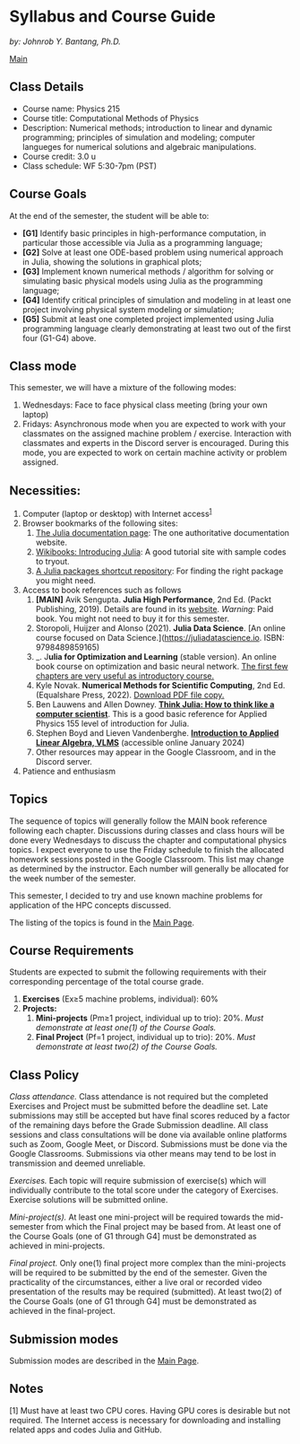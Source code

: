 # Syllabus and Course Guide
_by: Johnrob Y. Bantang, Ph.D._

[Main](./)

## Class Details
- Course name: Physics 215
- Course title: Computational Methods of Physics
- Description: Numerical methods;
introduction to linear and dynamic programming; 
principles of simulation and modeling;
computer langueges for numerical solutions and algebraic manipulations.
- Course credit: 3.0 u
- Class schedule: WF 5:30-7pm (PST)

## Course Goals
At the end of the semester, the student will be able to:
- **[G1]** Identify basic principles in high-performance computation, in particular those accessible via Julia as a programming language;
- **[G2]** Solve at least one ODE-based problem using numerical approach in Julia, showing the
solutions in graphical plots;
- **[G3]** Implement known numerical methods / algorithm for solving or simulating basic physical models using Julia as the programming language;
- **[G4]** Identify critical principles of simulation and modeling in at least one project involving physical system modeling or simulation;
- **[G5]** Submit at least one completed project implemented using Julia programming language clearly demonstrating at least two out of the first four (G1-G4) above.

## Class mode
This semester, we will have a mixture of the following modes:
1. Wednesdays: Face to face physical class meeting (bring your own laptop)
2. Fridays: Asynchronous mode when you are expected to work with your classmates on the assigned machine problem / exercise.
Interaction with classmates and experts in the Discord server is encouraged. During this mode, you are expected to work on certain machine activity or problem assigned.

## Necessities:
1. Computer (laptop or desktop) with Internet access<sup>[1](#gpu-note)</sup>
2. Browser bookmarks of the following sites:
	1. [The Julia documentation page](https://docs.julialang.org): The one authoritative documentation website.
	2. [Wikibooks: Introducing Julia](https://en.wikibooks.org/wiki/Introducing_Julia): A good tutorial site with sample codes to tryout.
	3. [A Julia packages shortcut repository](https://juliapackages.com): For finding the right package you might need.
3. Access to book references such as follows
	1. **[MAIN]** Avik Sengupta. **Julia High Performance**, 2nd Ed. (Packt Publishing, 2019). Details are found in its [website](https://juliahighperformance.com). _Warning_: Paid book. You might not need to buy it for this semester.
	2. Storopoli, Huijzer and Alonso (2021). **Julia Data Science**. [An online course focused on Data Science.](https://juliadatascience.io. ISBN: 9798489859165)
	3. _. J**ulia for Optimization and Learning** (stable version). An online book course on optimization and basic neural network. [The first few chapters are very useful as introductory course.](https://juliateachingctu.github.io/Julia-for-Optimization-and-Learning/stable/)
	4. Kyle Novak. **Numerical Methods for Scientific Computing**, 2nd Ed. (Equalshare Press, 2022). [Download PDF file copy.](https://www.equalsharepress.com/media/NMFSC.pdf)
	5. Ben Lauwens and Allen Downey. **[Think Julia: How to think like a computer scientist](https://benlauwens.github.io/ThinkJulia.jl/latest/book.html)**. This is a good basic reference for Applied Physics 155 level of introduction for Julia.
	6. Stephen Boyd and Lieven Vandenberghe. **[Introduction to Applied Linear Algebra, VLMS](http://vmls-book.stanford.edu)** (accessible online January 2024)
	7. Other resources may appear in the Google Classroom, and in the Discord server.
4. Patience and enthusiasm

## Topics
The sequence of topics will generally follow the MAIN book reference following each chapter.
Discussions during classes and class hours will be done every Wednesdays to discuss the chapter and computational physics topics.
I expect everyone to use the Friday schedule to finish the allocated homework sessions posted in the Google Classroom.
This list may change as determined by the instructor. Each number will generally be allocated for the week number of the semester.

This semester, I decided to try and use known machine problems for application of the HPC concepts discussed.

The listing of the topics is found in the [Main Page](README.md).

## Course Requirements
Students are expected to submit the following requirements with their corresponding percentage of the total course grade.
1. **Exercises** (Ex≥5 machine problems, individual): 60% 
2. **Projects:**
	1. **Mini-projects** (Pm≥1 project, individual up to trio): 20%. _Must demonstrate at least one(1) of the Course Goals._
	2. **Final Project** (Pf=1 project, individual up to trio): 20%. _Must demonstrate at least two(2) of the Course Goals._

## Class Policy
_Class attendance._ Class attendance is not required but the completed Exercises and Project must be submitted before the deadline set. Late submissions may still be accepted but have final scores reduced by a factor of the remaining days before the Grade Submission deadline.
All class sessions and class consultations will be done via available online platforms such as Zoom, Google Meet, or Discord.
Submissions must be done via the Google Classrooms. Submissions via other means may tend to be lost in transmission and deemed unreliable.

_Exercises._ Each topic will require submission of exercise(s) which will individually contribute to the total score under the category of Exercises. Exercise solutions will be submitted online.

_Mini-project(s)._ At least one mini-project will be required towards the mid-semester from which the Final project may be based from. At least one of the Course Goals (one of G1 through G4] must be demonstrated as achieved in mini-projects.

_Final project._ Only one(1) final project more complex than the mini-projects will be required to be submitted by the end of the semester. Given the practicality of the circumstances, either a live oral or recorded video presentation of the results may be required (submitted). At least two(2) of the Course Goals (one of G1 through G4] must be demonstrated as achieved in the final-project.

## Submission modes
Submission modes are described in the [Main Page](README.md).

## Notes
<a name="gpu-note">[1]</a> Must have at least two CPU cores. Having GPU cores is desirable but not required. The Internet access is necessary for downloading and installing related apps and codes Julia and GitHub.
